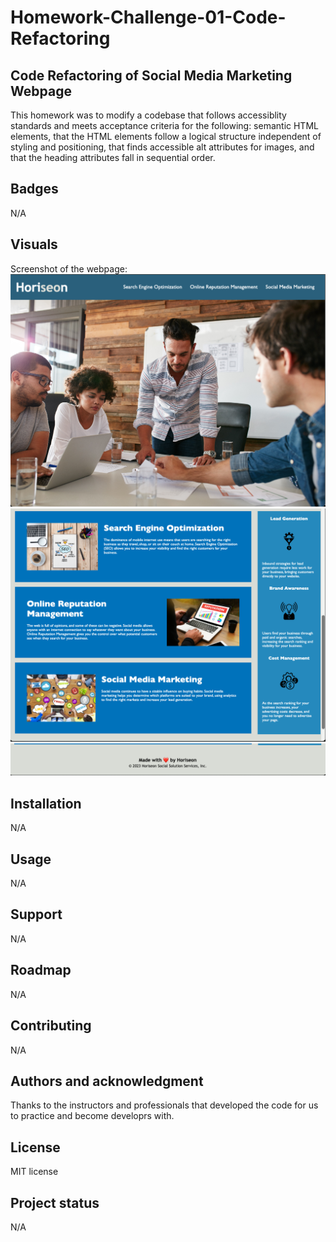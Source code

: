 # Homework-Challenge-01-Code-Refactoring

## Code Refactoring of Social Media Marketing Webpage
This homework was to modify a codebase that follows accessiblity standards and meets acceptance criteria for the following: semantic HTML elements, that the HTML elements follow a logical structure independent of styling and positioning, that finds accessible alt attributes for images, and that the heading attributes fall in sequential order.  

## Badges
N/A

## Visuals
Screenshot of the webpage:
<img src="./assets/images/Homework Challenge 01 screenshot A.png"> 
<img src="./assets/images/Homework Challenge 01 screenshot B.png"> 
<img src="./assets/images/Homework Challenge 01 screenshot C.png"> 



## Installation
N/A

## Usage
N/A

## Support
N/A

## Roadmap
N/A


## Contributing
N/A


## Authors and acknowledgment
Thanks to the instructors and professionals that developed the code for us to practice and become developrs with.

## License
MIT license

## Project status
N/A